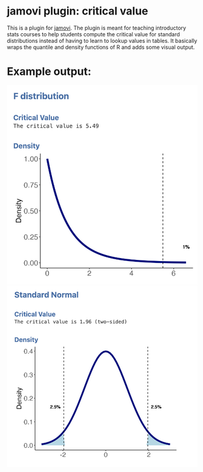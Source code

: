 # jamovi plugin: critical value

This is a plugin for [jamovi](https://www.jamovi.org/). The plugin is meant for teaching introductory stats courses to help students compute the critical value for standard distributions instead of having to learn to lookup values in tables. It basically wraps the quantile and density functions of R and adds some visual output.

# Example output:

![misc/screenshot-F.png](misc/screenshot-F.png)
![misc/screenshot-normal.png](misc/screenshot-normal.png)